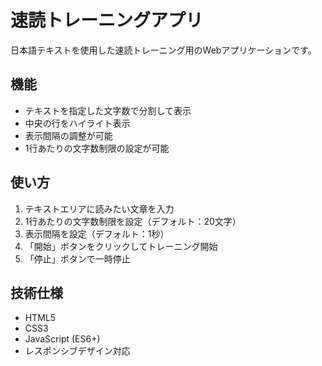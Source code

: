 # 速読トレーニングアプリ

日本語テキストを使用した速読トレーニング用のWebアプリケーションです。

## 機能

- テキストを指定した文字数で分割して表示
- 中央の行をハイライト表示
- 表示間隔の調整が可能
- 1行あたりの文字数制限の設定が可能

## 使い方

1. テキストエリアに読みたい文章を入力
2. 1行あたりの文字数制限を設定（デフォルト：20文字）
3. 表示間隔を設定（デフォルト：1秒）
4. 「開始」ボタンをクリックしてトレーニング開始
5. 「停止」ボタンで一時停止

## 技術仕様

- HTML5
- CSS3
- JavaScript (ES6+)
- レスポンシブデザイン対応 